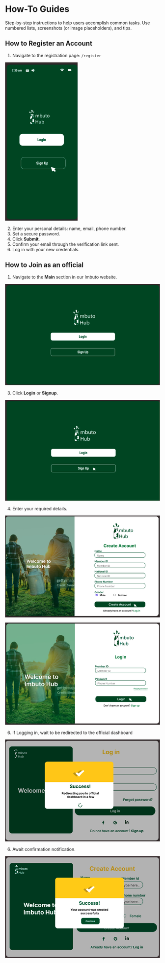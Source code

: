 # How-To Guides

Step-by-step instructions to help users accomplish common tasks. Use numbered lists, screenshots (or image placeholders), and tips.

## How to Register an Account
1. Navigate to the registration page: `/register`

![Main Screen](./images/signup-choice.png)

2. Enter your personal details: name, email, phone number.
3. Set a secure password.
4. Click **Submit**.
5. Confirm your email through the verification link sent.
6. Log in with your new credentials.

## How to Join as an official
1. Navigate to the **Main** section in our Imbuto website.

![Signup Screen](./images/c-signup.png)

3. Click **Login** or **Signup**.

![Signup Screen](./images/c-signup-choice.png)


4. Enter your required details.

![Signup Screen](./images/coopsign.png)

![Signup Screen](./images/cooplogin.png)

6. If Logging in, wait to be redirected to the official dashboard

![Signup Screen](./images/waiting.png)

6. Await confirmation notification.

![Signup Screen](./images/successsign.png)